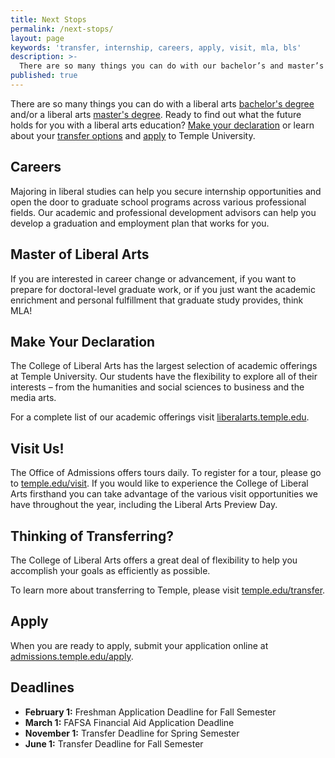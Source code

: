 ```yaml
---
title: Next Stops
permalink: /next-stops/
layout: page
keywords: 'transfer, internship, careers, apply, visit, mla, bls'
description: >-
  There are so many things you can do with our bachelor’s and master’s degrees.
published: true
---
```

There are so many things you can do with a liberal arts [bachelor's degree](#bachelor-of-arts-in-liberal-studies) and/or a liberal arts [master's degree](#master-of-liberal-arts). Ready to find out what the future holds for you with a liberal arts education? [Make your declaration](#make-your-declaration) or learn about your [transfer options](#thinking-of-transferring) and [apply](#apply) to Temple University.

## Careers
Majoring in liberal studies can help you secure internship opportunities and open the door to graduate school programs across various professional fields. Our academic and professional development advisors can help you develop a graduation and employment plan that works for you. 

## Master of Liberal Arts
If you are interested in career change or advancement, if you want to prepare for doctoral-level graduate work, or if you just want the academic enrichment and personal fulfillment that graduate study provides, think MLA!

## Make Your Declaration
The College of Liberal Arts has the largest selection of academic offerings at Temple University. Our students have the flexibility to explore all of their interests – from the humanities and social sciences to business and the media arts.

For a complete list of our academic offerings visit [liberalarts.temple.edu](http://liberalarts.temple.edu).

## Visit Us!
The Office of Admissions offers tours daily. To register for a tour, please go to [temple.edu/visit](http://temple.edu/visit). If you would like to experience the College of Liberal Arts firsthand you can take advantage of the various visit opportunities we have throughout the year, including the Liberal Arts Preview Day.

## Thinking of Transferring?
The College of Liberal Arts offers a great deal of flexibility to help you accomplish your goals as efficiently as possible.

To learn more about transferring to Temple, please visit [temple.edu/transfer](http://temple.edu/transfer).

## Apply
When you are ready to apply, submit your application online at [admissions.temple.edu/apply](http://admissions.temple.edu/apply).

## Deadlines

- **February 1:** Freshman Application Deadline for Fall Semester
- **March 1:** FAFSA Financial Aid Application Deadline
- **November 1:** Transfer Deadline for Spring Semester
- **June 1:** Transfer Deadline for Fall Semester
